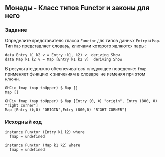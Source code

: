 ## Монады - Класс типов Functor и законы для него

### Задание

Определите представителя класса `Functor` для типов данных `Entry` и `Map`. Тип `Map` представляет словарь, ключами которого являются пары:

```
data Entry k1 k2 v = Entry (k1, k2) v  deriving Show
data Map k1 k2 v = Map [Entry k1 k2 v]  deriving Show
```

В результате должно обеспечиваться следующее поведение: `fmap` применяет функцию к значениям в словаре, не изменяя при этом ключи.

```
GHCi> fmap (map toUpper) $ Map []
Map []

GHCi> fmap (map toUpper) $ Map [Entry (0, 0) "origin", Entry (800, 0) "right corner"]
Map [Entry (0,0) "ORIGIN",Entry (800,0) "RIGHT CORNER"]
```

### Исходный код

```
instance Functor (Entry k1 k2) where
  fmap = undefined

instance Functor (Map k1 k2) where
  fmap = undefined
```
